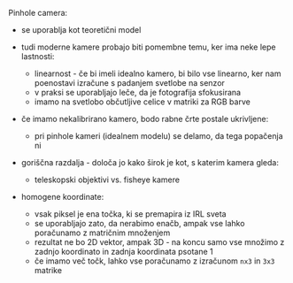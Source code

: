 Pinhole camera:
- se uporablja kot teoretični model
- tudi moderne kamere probajo biti pomembne temu, ker ima neke lepe lastnosti:
	- linearnost - če bi imeli idealno kamero, bi bilo vse linearno, ker nam poenostavi izračune s padanjem svetlobe na senzor
	- v praksi se uporabljajo leče, da je fotografija sfokusirana
	- imamo na svetlobo občutljive celice v matriki za RGB barve
- če imamo nekalibrirano kamero, bodo rabne črte postale ukrivljene:
	- pri pinhole kameri (idealnem modelu) se delamo, da tega popačenja ni
- goriščna razdalja - določa jo kako širok je kot, s katerim kamera gleda:
	- teleskopski objektivi vs. fisheye kamere

- homogene koordinate:
	- vsak piksel je ena točka, ki se premapira iz IRL sveta
	- se uporabljajo zato, da nerabimo enačb, ampak vse lahko poračunamo z matričnim množenjem
	- rezultat ne bo 2D vektor, ampak 3D - na koncu samo vse množimo z zadnjo koordinato in zadnja koordinata psotane 1
	- če imamo več točk, lahko vse poračunamo z izračunom `nx3` in `3x3` matrike